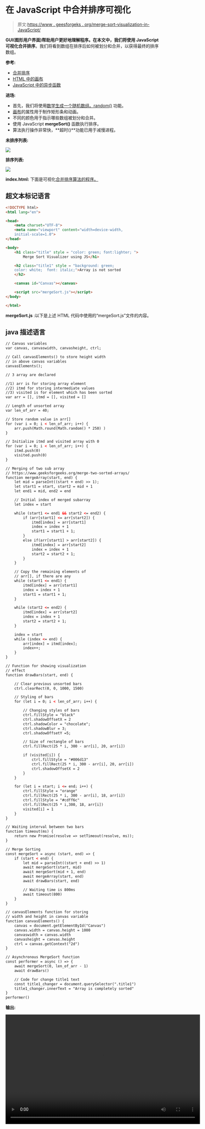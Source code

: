 # 在 JavaScript 中合并排序可视化

> 原文:[https://www . geesforgeks . org/merge-sort-visualization-in-JavaScript/](https://www.geeksforgeeks.org/merge-sort-visualization-in-javascript/)

**GUI(图形用户界面)**帮助用户更好地理解程序。在本文中，我们将使用 JavaScript 可视化**合并排序**。我们将看到数组在排序后如何被划分和合并，以获得最终的排序数组。

**参考:**

*   [合并排序](https://www.geeksforgeeks.org/merge-sort/)
*   [HTML 中的画布](https://www.geeksforgeeks.org/html-canvas-basics/)
*   [JavaScript 中的异步函数](https://www.geeksforgeeks.org/how-to-create-an-asynchronous-function-in-javascript/)

**进场:**

*   首先，我们将使用[数学生成一个随机数组。random()](https://www.geeksforgeeks.org/javascript-math-random-method/) 功能。
*   [画布](https://www.geeksforgeeks.org/html-canvas-basics/)的属性用于制作矩形条和动画。
*   不同的颜色用于指示哪些数组被划分和合并。
*   使用 JavaScript **mergeSort()** 函数执行排序。
*   算法执行操作非常快，**超时()**功能已用于减慢进程。

**未排序列表:**

![](img/186a9149701b0405d72bae1b08ed1828.png)

**排序列表:**

![](img/eb84c782ba599d567227c29ab957215d.png)

**index.html:** 下面是可视化[合并排序算法的程序。](https://www.geeksforgeeks.org/merge-sort/)

## 超文本标记语言

```html
<!DOCTYPE html>
<html lang="en">

<head>
    <meta charset="UTF-8">
    <meta name="viewport" content="width=device-width,
    initial-scale=1.0">   
</head>

<body>
    <h1 class="title" style = "color: green; font:lighter; ">
        Merge Sort Visualizer using JS</h1>

    <h2 class="title1" style = "background: green;
    color: white;  font: italic;">Array is not sorted
    </h2>

    <canvas id="Canvas"></canvas>

    <script src="mergeSort.js"></script>
</body>

</html>
```

**mergeSort.js** :以下是上述 HTML 代码中使用的“mergeSort.js”文件的内容。

## java 描述语言

```html
// Canvas variables
var canvas, canvaswidth, canvasheight, ctrl;

// Call canvasElements() to store height width
// in above canvas variables
canvasElements();

// 3 array are declared

//1) arr is for storing array element
//2) itmd for storing intermediate values
//3) visited is for element which has been sorted
var arr = [], itmd = [], visited = []

// Length of unsorted array
var len_of_arr = 40;

// Store random value in arr[]
for (var i = 0; i < len_of_arr; i++) {
    arr.push(Math.round(Math.random() * 250) )
}

// Initialize itmd and visited array with 0
for (var i = 0; i < len_of_arr; i++) {
    itmd.push(0)
    visited.push(0)
}

// Merging of two sub array
// https://www.geeksforgeeks.org/merge-two-sorted-arrays/
function mergeArray(start, end) {
    let mid = parseInt((start + end) >> 1);
    let start1 = start, start2 = mid + 1
    let end1 = mid, end2 = end

    // Initial index of merged subarray
    let index = start

    while (start1 <= end1 && start2 <= end2) {
        if (arr[start1] <= arr[start2]) {
            itmd[index] = arr[start1]
            index = index + 1
            start1 = start1 + 1;
        }
        else if(arr[start1] > arr[start2]) {
            itmd[index] = arr[start2]
            index = index + 1
            start2 = start2 + 1;
        }
    }

    // Copy the remaining elements of
    // arr[], if there are any
    while (start1 <= end1) {
        itmd[index] = arr[start1]
        index = index + 1
        start1 = start1 + 1;
    }

    while (start2 <= end2) {
        itmd[index] = arr[start2]
        index = index + 1
        start2 = start2 + 1;
    }

    index = start
    while (index <= end) {
        arr[index] = itmd[index];
        index++;
    }
}

// Function for showing visualization
// effect
function drawBars(start, end) {

    // Clear previous unsorted bars
    ctrl.clearRect(0, 0, 1000, 1500)

    // Styling of bars
    for (let i = 0; i < len_of_arr; i++) {

        // Changing styles of bars
        ctrl.fillStyle = "black"
        ctrl.shadowOffsetX = 2
        ctrl.shadowColor = "chocolate";
        ctrl.shadowBlur = 3;
        ctrl.shadowOffsetY =5;

        // Size of rectangle of bars
        ctrl.fillRect(25 * i, 300 - arr[i], 20, arr[i])

        if (visited[i]) {
            ctrl.fillStyle = "#006d13"
            ctrl.fillRect(25 * i, 300 - arr[i], 20, arr[i])
            ctrl.shadowOffsetX = 2
        }
    }

    for (let i = start; i <= end; i++) {
        ctrl.fillStyle = "orange"
        ctrl.fillRect(25 * i, 300 - arr[i], 18, arr[i])
        ctrl.fillStyle = "#cdff6c"
        ctrl.fillRect(25 * i,300, 18, arr[i])
        visited[i] = 1
    }
}

// Waiting interval between two bars
function timeout(ms) {
    return new Promise(resolve => setTimeout(resolve, ms));
}

// Merge Sorting
const mergeSort = async (start, end) => {
    if (start < end) {
        let mid = parseInt((start + end) >> 1)
        await mergeSort(start, mid)
        await mergeSort(mid + 1, end)
        await mergeArray(start, end)
        await drawBars(start, end)

        // Waiting time is 800ms
        await timeout(800)
    }
}

// canvasElements function for storing
// width and height in canvas variable
function canvasElements() {
    canvas = document.getElementById("Canvas")
    canvas.width = canvas.height = 1000
    canvaswidth = canvas.width
    canvasheight = canvas.height
    ctrl = canvas.getContext("2d")
}

// Asynchronous MergeSort function
const performer = async () => {
    await mergeSort(0, len_of_arr - 1)
    await drawBars()

    // Code for change title1 text
    const title1_changer = document.querySelector(".title1")
    title1_changer.innerText = "Array is completely sorted"
}
performer()
```

**输出:**

<video class="wp-video-shortcode" id="video-557366-1" width="640" height="360" preload="metadata" controls=""><source type="video/mp4" src="https://media.geeksforgeeks.org/wp-content/uploads/20210209234048/InShot_20210209_233841711.mp4?_=1">[https://media.geeksforgeeks.org/wp-content/uploads/20210209234048/InShot_20210209_233841711.mp4](https://media.geeksforgeeks.org/wp-content/uploads/20210209234048/InShot_20210209_233841711.mp4)</video>